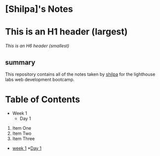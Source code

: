 # [Shilpa]'s Notes
# This is an H1 header (largest)
###### This is an H6 header (smallest)
## summary
This repository contains all of the notes taken by [shilpa](https://github.com/shilpashaji1204/lighthouse-web-notes) for the lighthouse labs web development bootcamp.
# Table of Contents
* Week 1
  * Day 1
1. Item One
2. Item Two
3. Item Three
* [week 1](/week_1/)
   *[Day 1](/week_1/Day_1/)
     

